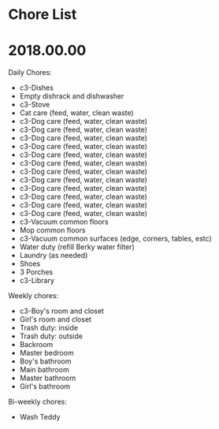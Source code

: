 # Chore List
# 2018.00.00



Daily Chores:
   * c3-Dishes
   * Empty dishrack and dishwasher
   * c3-Stove
   * Cat care (feed, water, clean waste)
   * c3-Dog care (feed, water, clean waste)
   * c3-Dog care (feed, water, clean waste)
   * c3-Dog care (feed, water, clean waste)
   * c3-Dog care (feed, water, clean waste)
   * c3-Dog care (feed, water, clean waste)
   * c3-Dog care (feed, water, clean waste)
   * c3-Dog care (feed, water, clean waste)
   * c3-Dog care (feed, water, clean waste)
   * c3-Dog care (feed, water, clean waste)
   * c3-Dog care (feed, water, clean waste)
   * c3-Dog care (feed, water, clean waste)
   * c3-Dog care (feed, water, clean waste)
   * c3-Vacuum common floors
   * Mop common floors
   * c3-Vacuum common surfaces (edge, corners, tables, estc)
   * Water duty (refill Berky water filter)
   * Laundry (as needed)
   * Shoes
   * 3 Porches
   * c3-Library




Weekly chores:
   * c3-Boy's room and closet
   * Girl's room and closet
   * Trash duty: inside
   * Trash duty: outside
   * Backroom
   * Master bedroom
   * Boy's bathroom
   * Main bathroom
   * Master bathroom
   * Girl's bathroom





Bi-weekly chores:
   * Wash Teddy
